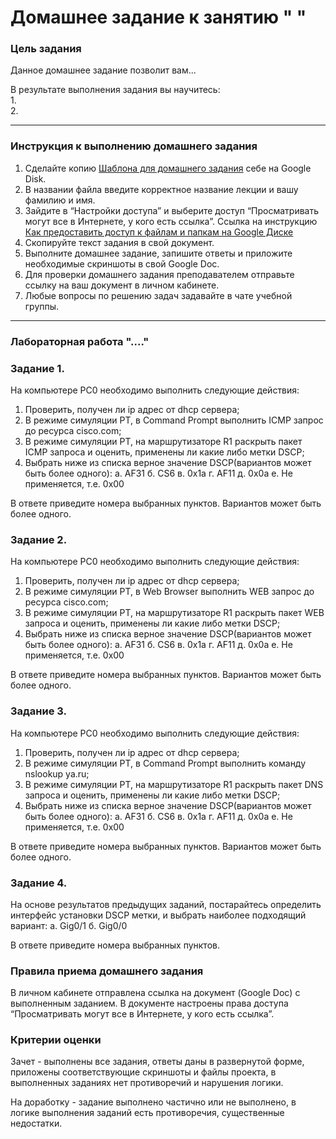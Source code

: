 # Домашнее задание к занятию "   "

### Цель задания

Данное домашнее задание позволит вам...

В результате выполнения задания вы научитесь:  
1.    
2.  

------

### Инструкция к выполнению домашнего задания

1. Сделайте копию [Шаблона для домашнего задания](https://docs.google.com/document/d/1youKpKm_JrC0UzDyUslIZW2E2bIv5OVlm_TQDvH5Pvs/edit) себе на Google Disk.
2. В названии файла введите корректное название лекции и вашу фамилию и имя.
3. Зайдите в “Настройки доступа” и выберите доступ “Просматривать могут все в Интернете, у кого есть ссылка”.  Ссылка на инструкцию [Как предоставить доступ к файлам и папкам на Google Диске](https://support.google.com/docs/answer/2494822?hl=ru&co=GENIE.Platform%3DDesktop)
4. Скопируйте текст задания в свой документ.
5. Выполните домашнее задание, запишите ответы и приложите необходимые скриншоты в свой Google Doc.
6. Для проверки домашнего задания преподавателем отправьте ссылку на ваш документ в личном кабинете.
7. Любые вопросы по решению задач задавайте в чате учебной группы.

---

### Лабораторная работа "...."

### Задание 1. 
 На компьютере PC0 необходимо выполнить следующие действия:
   1. Проверить, получен ли ip адрес от dhcp сервера;
   2. В режиме симуляции PT, в Command Prompt выполнить ICMP запрос до ресурса cisco.com;
   3. В режиме симуляции PT, на маршрутизаторе R1 раскрыть пакет ICMP запроса и оценить, применены ли какие либо метки DSCP;
   4. Выбрать ниже из списка верное значение DSCP(вариантов может быть более одного):
      а. AF31
      б. CS6
      в. 0х1а
      г. AF11
      д. 0x0a
      е. Не применяется, т.е. 0х00
 
В ответе приведите номера выбранных пунктов. Вариантов может быть более одного.

### Задание 2. 
  На компьютере PC0 необходимо выполнить следующие действия:
   1. Проверить, получен ли ip адрес от dhcp сервера;
   2. В режиме симуляции PT, в Web Browser выполнить WEB запрос до ресурса cisco.com;
   3. В режиме симуляции PT, на маршрутизаторе R1 раскрыть пакет WEB запроса и оценить, применены ли какие либо метки DSCP;
   4. Выбрать ниже из списка верное значение DSCP(вариантов может быть более одного):
      а. AF31
      б. CS6
      в. 0х1а
      г. AF11
      д. 0x0a
      е. Не применяется, т.е. 0х00

В ответе приведите номера выбранных пунктов. Вариантов может быть более одного.

### Задание 3.
  На компьютере PC0 необходимо выполнить следующие действия:
   1. Проверить, получен ли ip адрес от dhcp сервера;
   2. В режиме симуляции PT, в Command Prompt выполнить команду nslookup ya.ru;
   3. В режиме симуляции PT, на маршрутизаторе R1 раскрыть пакет DNS запроса и оценить, применены ли какие либо метки DSCP;
   4. Выбрать ниже из списка верное значение DSCP(вариантов может быть более одного):
      а. AF31
      б. CS6
      в. 0х1а
      г. AF11
      д. 0x0a
      е. Не применяется, т.е. 0х00  

В ответе приведите номера выбранных пунктов. Вариантов может быть более одного.

### Задание 4.
  На основе результатов предыдущих заданий, постарайтесь определить интерфейс установки DSCP метки, и выбрать наиболее подходящий вариант:
      а. Gig0/1
      б. Gig0/0

В ответе приведите номера выбранных пунктов.

### Правила приема домашнего задания

В личном кабинете отправлена ссылка на документ (Google Doc) с выполненным заданием. В документе настроены права доступа “Просматривать могут все в Интернете, у кого есть ссылка”.

### Критерии оценки

Зачет - выполнены все задания, ответы даны в развернутой форме, приложены соответствующие скриншоты и файлы проекта, в выполненных заданиях нет противоречий и нарушения логики.

На доработку - задание выполнено частично или не выполнено, в логике выполнения заданий есть противоречия, существенные недостатки.
